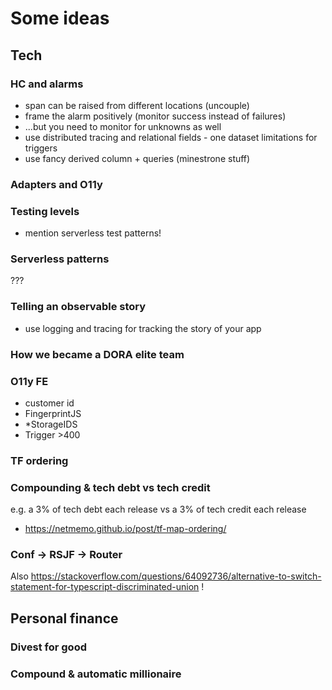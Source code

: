 # Some ideas

## Tech

### HC and alarms

- span can be raised from different locations (uncouple)
- frame the alarm positively (monitor success instead of failures)
- ...but you need to monitor for unknowns as well
- use distributed tracing and relational fields - one dataset limitations for triggers
- use fancy derived column + queries (minestrone stuff)

### Adapters and O11y

### Testing levels

- mention serverless test patterns!

### Serverless patterns
???

### Telling an observable story

- use logging and tracing for tracking the story of your app

### How we became a DORA elite team

### O11y FE

- customer id
- FingerprintJS
- \*StorageIDS
- Trigger >400

### TF ordering

### Compounding & tech debt vs tech credit

e.g. a 3% of tech debt each release vs a 3% of tech credit each release

- https://netmemo.github.io/post/tf-map-ordering/

### Conf -> RSJF -> Router

Also https://stackoverflow.com/questions/64092736/alternative-to-switch-statement-for-typescript-discriminated-union !

## Personal finance

### Divest for good

### Compound & automatic millionaire
